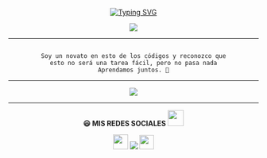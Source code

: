 

<div align="center">

<a href="https://git.io/typing-svg"><img src="https://readme-typing-svg.demolab.com?font=Rubik+Dirt&size=65&pause=1000&color=F72C3F&background=FF20A500&center=true&vCenter=true&width=1000&height=150&lines=¡HOLA!+¿como estas?;Bievenido+a+mi+perfil" alt="Typing SVG" /></a>    

<p align="center">

<a href="https://github.com/yorman-lopez"><img align="center" src="https://github-cardname.caliph.my.id/api?name=Yorman&description=¡Hola!,%20Soy%20Yorman.%20me%20gusta%20escuchar%20musica%20y%20aprender%20cosas%20nuevas.%20saludos.%20☺️&image=https://i.ibb.co/XS694VV/peakpx.jpg&backgroundColor=%23ecf0f1&instagram=@yorman.lopez&pattern=ticTacToe&colorPattern=%23eaeaea&site=🖥️%20Aprender%20a%20programar.%20%20%7C%20%20📷%20Fotografia.%20%20%7C%20%20🎮%20Videojuegos"/></a>

</p>

---

```text

Soy un novato en esto de los códigos y reconozco que
esto no será una tarea fácil, pero no pasa nada
Aprendamos juntos. 🤗

``` 

--- 

  

[![](https://pa1.narvii.com/6513/9428ed927ea6a6c92c8d926ba551b606c7c59d33_hq.gif)](#)

 

---

**😃 MIS REDES SOCIALES** <img src="https://github.com/siegrin/siegrin/blob/main/Assets/Handshake.gif" height="32px">

 <p align="hihg">   

<img src="https://1000marcas.net/wp-content/uploads/2019/11/Instagram-Logosu.png" height="30px"> <a href="https://instagram.com/yorman.lopez" target="_blank"> <img src="https://img.shields.io/badge/Instagram-E4405F?style=for-the-badge&logo=instagram&logoColor=white" target="_blank"></a> <img src="https://github.com/siegrin/siegrin/blob/main/Assets/powerup.gif" height="29px">





 


